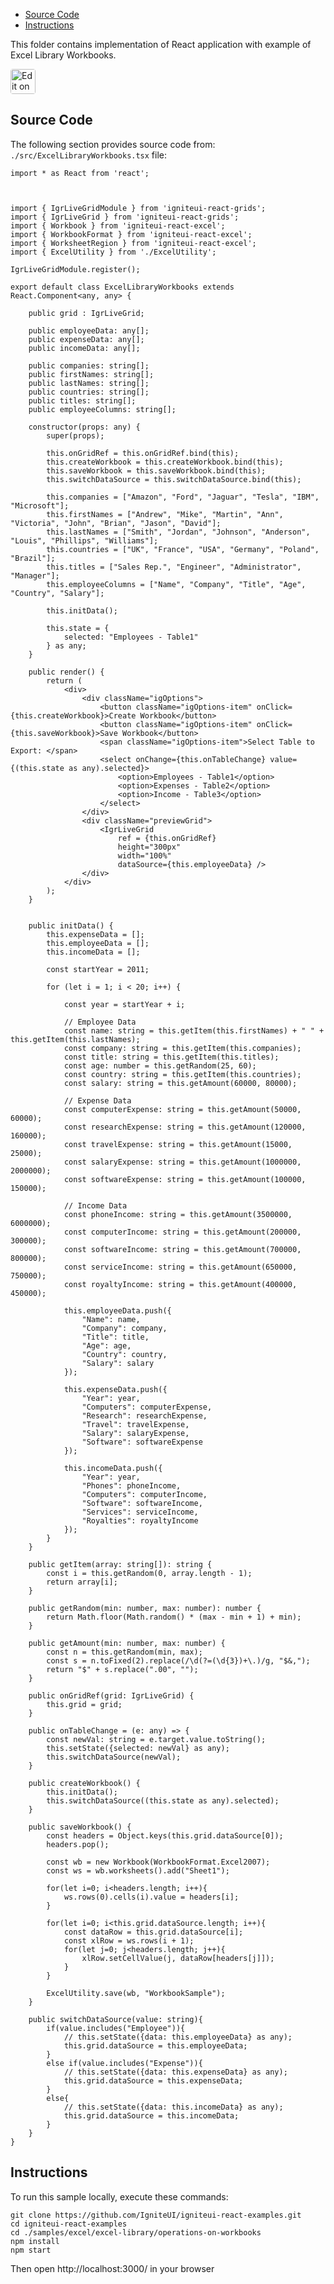 <!-- NOTE: do not change this file because it will be auto re-generated from template file: -->
<!-- https://github.com/IgniteUI/igniteui-react-examples/tree/master/sample-template-files/ReadMe.md -->

<!-- ## Table of Contents -->
<!-- - [Sample Preview](#Sample-Preview) -->
- [Source Code](#Source-Code)
- [Instructions](#Instructions)

This folder contains implementation of React application with example of Excel Library Workbooks.
<!-- in the Excel Library component -->
<!-- [Excel Library](https://infragistics.com/Reactsite/components/excel-library.html) -->

<html lang="en" xmlns="http://www.w3.org/1999/xhtml">
    <body>
        <a target="_blank" href="https://codesandbox.io/s/github/IgniteUI/igniteui-react-examples/tree/master/samples/excel/excel-library/operations-on-workbooks?fontsize=14&hidenavigation=1&theme=dark&view=preview&file=/src/ExcelLibraryWorkbooks.tsx" rel="noopener noreferrer">
            <img height="40px" style="border-radius: 0.25rem" alt="Edit on CodeSandbox" src="https://static.infragistics.com/xplatform/images/sandbox/code.png"/>
        </a>
        <!-- <a target="_blank"
href="https://codesandbox.io/s/github/IgniteUI/igniteui-react-examples/tree/master/samples/maps/geo-map/binding-csv-points?fontsize=14&hidenavigation=1&theme=dark&view=preview">
            <img alt="Edit Sample" src="https://codesandbox.io/static/img/play-codesandbox.svg"/>
        </a> -->
        <!-- <a target="_blank" style="margin-left: 0.5rem"
href="https://codesandbox.io/embed/github/IgniteUI/igniteui-react-examples/tree/master/samples/excel/excel-library/operations-on-workbooks?fontsize=14&hidenavigation=1&theme=dark&view=preview&file=/src/ExcelLibraryWorkbooks.tsx">
            <img height="40px" style="border-radius: 5px" alt="View on CodeSandbox" src="https://static.infragistics.com/xplatform/images/sandbox/view.png"/>
        </a> -->
        <!-- <a target="_blank"
href="https://codesandbox.io/embed/github/IgniteUI/igniteui-react-examples/tree/master/samples/maps/geo-map/binding-csv-points?fontsize=14&hidenavigation=1&theme=dark&view=preview">
            <img alt="View on CodeSandbox" src="https://static.infragistics.com/xplatform/images/sandbox/view.png"/>
        </a>
https://codesandbox.io/embed/react-treemap-overview-rtb45
https://codesandbox.io/static/img/play-codesandbox.svg
https://codesandbox.io/embed/react-treemap-overview-rtb45?view=browser -->
    </body>
</html>

<!-- ## Sample Preview -->

<!-- <iframe
  src="https://codesandbox.io/embed/github/IgniteUI/igniteui-react-examples/tree/master/samples/excel/excel-library/operations-on-workbooks?fontsize=14&hidenavigation=1&theme=dark&view=preview&file=/src/ExcelLibraryWorkbooks.tsx"
  style="width:100%; height:400px; border:0; border-radius: 4px; overflow:hidden;"
  allow="accelerometer; ambient-light-sensor; camera; encrypted-media; geolocation; gyroscope; hid; microphone; midi; payment; usb; vr"
  sandbox="allow-forms allow-modals allow-popups allow-presentation allow-same-origin allow-scripts"
></iframe> -->

## Source Code

The following section provides source code from:
`./src/ExcelLibraryWorkbooks.tsx` file:

```tsx
import * as React from 'react';



import { IgrLiveGridModule } from 'igniteui-react-grids';
import { IgrLiveGrid } from 'igniteui-react-grids';
import { Workbook } from 'igniteui-react-excel';
import { WorkbookFormat } from 'igniteui-react-excel';
import { WorksheetRegion } from 'igniteui-react-excel';
import { ExcelUtility } from './ExcelUtility';

IgrLiveGridModule.register();

export default class ExcelLibraryWorkbooks extends React.Component<any, any> {

    public grid : IgrLiveGrid;

    public employeeData: any[];
    public expenseData: any[];
    public incomeData: any[];

    public companies: string[];
    public firstNames: string[];
    public lastNames: string[];
    public countries: string[];
    public titles: string[];
    public employeeColumns: string[];

    constructor(props: any) {
        super(props);

        this.onGridRef = this.onGridRef.bind(this);
        this.createWorkbook = this.createWorkbook.bind(this);
        this.saveWorkbook = this.saveWorkbook.bind(this);
        this.switchDataSource = this.switchDataSource.bind(this);

        this.companies = ["Amazon", "Ford", "Jaguar", "Tesla", "IBM", "Microsoft"];
        this.firstNames = ["Andrew", "Mike", "Martin", "Ann", "Victoria", "John", "Brian", "Jason", "David"];
        this.lastNames = ["Smith", "Jordan", "Johnson", "Anderson", "Louis", "Phillips", "Williams"];
        this.countries = ["UK", "France", "USA", "Germany", "Poland", "Brazil"];
        this.titles = ["Sales Rep.", "Engineer", "Administrator", "Manager"];
        this.employeeColumns = ["Name", "Company", "Title", "Age", "Country", "Salary"];

        this.initData();

        this.state = {
            selected: "Employees - Table1"
        } as any;
    }

    public render() {
        return (
            <div>
                <div className="igOptions">
                    <button className="igOptions-item" onClick={this.createWorkbook}>Create Workbook</button>
                    <button className="igOptions-item" onClick={this.saveWorkbook}>Save Workbook</button>
                    <span className="igOptions-item">Select Table to Export: </span>
                    <select onChange={this.onTableChange} value={(this.state as any).selected}>
                        <option>Employees - Table1</option>
                        <option>Expenses - Table2</option>
                        <option>Income - Table3</option>
                    </select>
                </div>
                <div className="previewGrid">
                    <IgrLiveGrid
                        ref = {this.onGridRef}
                        height="300px"
                        width="100%"
                        dataSource={this.employeeData} />
                </div>
            </div>
        );
    }


    public initData() {
        this.expenseData = [];
        this.employeeData = [];
        this.incomeData = [];

        const startYear = 2011;

        for (let i = 1; i < 20; i++) {

            const year = startYear + i;

            // Employee Data
            const name: string = this.getItem(this.firstNames) + " " + this.getItem(this.lastNames);
            const company: string = this.getItem(this.companies);
            const title: string = this.getItem(this.titles);
            const age: number = this.getRandom(25, 60);
            const country: string = this.getItem(this.countries);
            const salary: string = this.getAmount(60000, 80000);

            // Expense Data
            const computerExpense: string = this.getAmount(50000, 60000);
            const researchExpense: string = this.getAmount(120000, 160000);
            const travelExpense: string = this.getAmount(15000, 25000);
            const salaryExpense: string = this.getAmount(1000000, 2000000);
            const softwareExpense: string = this.getAmount(100000, 150000);

            // Income Data
            const phoneIncome: string = this.getAmount(3500000, 6000000);
            const computerIncome: string = this.getAmount(200000, 300000);
            const softwareIncome: string = this.getAmount(700000, 800000);
            const serviceIncome: string = this.getAmount(650000, 750000);
            const royaltyIncome: string = this.getAmount(400000, 450000);

            this.employeeData.push({
                "Name": name,
                "Company": company,
                "Title": title,
                "Age": age,
                "Country": country,
                "Salary": salary
            });

            this.expenseData.push({
                "Year": year,
                "Computers": computerExpense,
                "Research": researchExpense,
                "Travel": travelExpense,
                "Salary": salaryExpense,
                "Software": softwareExpense
            });

            this.incomeData.push({
                "Year": year,
                "Phones": phoneIncome,
                "Computers": computerIncome,
                "Software": softwareIncome,
                "Services": serviceIncome,
                "Royalties": royaltyIncome
            });
        }
    }

    public getItem(array: string[]): string {
        const i = this.getRandom(0, array.length - 1);
        return array[i];
    }

    public getRandom(min: number, max: number): number {
        return Math.floor(Math.random() * (max - min + 1) + min);
    }

    public getAmount(min: number, max: number) {
        const n = this.getRandom(min, max);
        const s = n.toFixed(2).replace(/\d(?=(\d{3})+\.)/g, "$&,");
        return "$" + s.replace(".00", "");
    }

    public onGridRef(grid: IgrLiveGrid) {
        this.grid = grid;
    }

    public onTableChange = (e: any) => {
        const newVal: string = e.target.value.toString();
        this.setState({selected: newVal} as any);
        this.switchDataSource(newVal);
    }

    public createWorkbook() {
        this.initData();
        this.switchDataSource((this.state as any).selected);
    }

    public saveWorkbook() {
        const headers = Object.keys(this.grid.dataSource[0]);
        headers.pop();

        const wb = new Workbook(WorkbookFormat.Excel2007);
        const ws = wb.worksheets().add("Sheet1");

        for(let i=0; i<headers.length; i++){
            ws.rows(0).cells(i).value = headers[i];
        }

        for(let i=0; i<this.grid.dataSource.length; i++){
            const dataRow = this.grid.dataSource[i];
            const xlRow = ws.rows(i + 1);
            for(let j=0; j<headers.length; j++){
                xlRow.setCellValue(j, dataRow[headers[j]]);
            }
        }

        ExcelUtility.save(wb, "WorkbookSample");
    }

    public switchDataSource(value: string){
        if(value.includes("Employee")){
            // this.setState({data: this.employeeData} as any);
            this.grid.dataSource = this.employeeData;
        }
        else if(value.includes("Expense")){
            // this.setState({data: this.expenseData} as any);
            this.grid.dataSource = this.expenseData;
        }
        else{
            // this.setState({data: this.incomeData} as any);
            this.grid.dataSource = this.incomeData;
        }
    }
}
```

## Instructions
To run this sample locally, execute these commands:

```
git clone https://github.com/IgniteUI/igniteui-react-examples.git
cd igniteui-react-examples
cd ./samples/excel/excel-library/operations-on-workbooks
npm install
npm start

```

Then open http://localhost:3000/ in your browser

